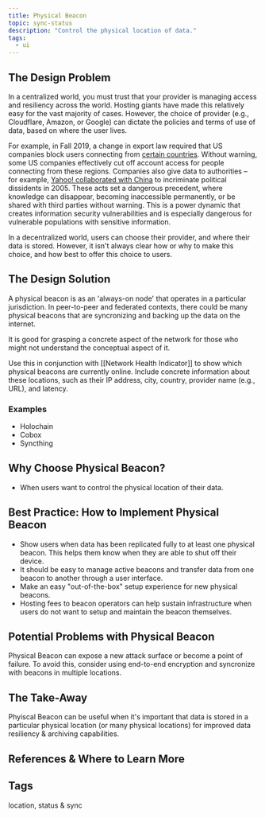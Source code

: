 ```yaml
---
title: Physical Beacon
topic: sync-status
description: "Control the physical location of data."
tags:
  - ui
---
```


## The Design Problem

In a centralized world, you must trust that your provider is managing
access and resiliency across the world. Hosting giants have made this
relatively easy for the vast majority of cases. However, the choice of provider
(e.g., Cloudflare, Amazon, or Google) can dictate the policies and terms of use
of data, based on where the user lives.

For example, in Fall 2019, a change in export law required that US companies
block users connecting from [certain countries](https://techcrunch.com/2019/07/29/github-ban-sanctioned-countries).
Without warning, some US companies effectively cut off account access for
people connecting from these regions. Companies also give data to authorities
– for example, [Yahoo! collaborated with
China](https://www.theguardian.com/world/2013/sep/08/chinese-activist-yahoo-email-freed)
to incriminate political dissidents in 2005. These acts set a dangerous
precedent, where knowledge can disappear, becoming inaccessible permanently, or
be shared with third parties without warning. This is a power
dynamic that creates information security vulnerabilities and is especially
dangerous for vulnerable populations with sensitive information.

In a decentralized world, users can choose their provider, and where their data
is stored. However, it isn't always clear how or why to make this choice, and
how best to offer this choice to users.

## The Design Solution

A physical beacon is as an 'always-on node' that operates in a particular
jurisdiction. In peer-to-peer and federated contexts, there could be many
physical beacons that are syncronizing and backing up the data on the internet.

It is good for grasping a concrete aspect of the network for those who might
not understand the conceptual aspect of it.

Use this in conjunction with [[Network Health
Indicator]] to show which physical beacons are
currently online. Include concrete information about these locations, such as
their IP address, city, country, provider name (e.g., URL), and latency.

### Examples

- Holochain
- Cobox
- Syncthing

## Why Choose Physical Beacon?

- When users want to control the physical location of their data.

## Best Practice: How to Implement Physical Beacon

- Show users when data has been replicated fully to at least one physical beacon. This helps them know when they are able to shut off their device.
- It should be easy to manage active beacons and transfer data from one beacon to another through a user interface.
- Make an easy "out-of-the-box" setup experience for new physical beacons.
- Hosting fees to beacon operators can help sustain infrastructure when users
  do not want to setup and maintain the beacon themselves.

## Potential Problems with Physical Beacon

Physical Beacon can expose a new attack surface or become a point of failure.
To avoid this, consider using end-to-end encryption and syncronize with beacons
in multiple locations.

## The Take-Away

Phyiscal Beacon can be useful when it's important that data is stored in
a particular physical location (or many physical locations) for improved data
resiliency & archiving capabilities.

## References & Where to Learn More

## Tags

location, status & sync
